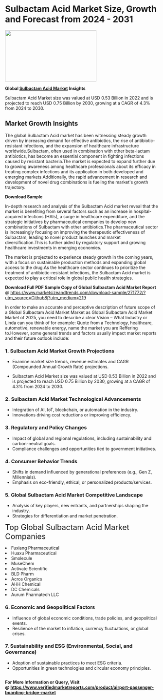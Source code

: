 <H1>Sulbactam Acid Market Size, Growth and Forecast from 2024 - 2031</H1><img class="aligncenter size-medium wp-image-584254" src="https://thirdeyenews.in/wp-content/uploads/2024/09/Global-Market-Research-300x168.jpeg" alt="" width="300" height="168" /><p><strong>Global&nbsp;<a href="https://www.marketsizeandtrends.com/download-sample/271772/?utm_source=Github8j?utm_medium=219">Sulbactam Acid Market</a> Insights</strong></p><p>Sulbactam Acid Market size was valued at USD 0.53 Billion in 2022 and is projected to reach USD 0.75 Billion by 2030, growing at a CAGR of 4.3% from 2024 to 2030.</p><p><h2>Market Growth Insights</h2> <p>The global Sulbactam Acid market has been witnessing steady growth driven by increasing demand for effective antibiotics, the rise of antibiotic-resistant infections, and the expansion of healthcare infrastructure worldwide.Sulbactam, often used in combination with other beta-lactam antibiotics, has become an essential component in fighting infections caused by resistant bacteria.The market is expected to expand further due to growing awareness among healthcare professionals about its efficacy in treating complex infections and its application in both developed and emerging markets.Additionally, the rapid advancement in research and development of novel drug combinations is fueling the market's growth trajectory.</p> <p><strong>Download Sample</strong></p> <p>In-depth research and analysis of the Sulbactam Acid market reveal that the market is benefiting from several factors such as an increase in hospital-acquired infections (HAIs), a surge in healthcare expenditure, and the strategic initiatives by pharmaceutical companies to develop new combinations of Sulbactam with other antibiotics.The pharmaceutical sector is increasingly focusing on improving the therapeutic effectiveness of Sulbactam, leading to novel product launches and market diversification.This is further aided by regulatory support and growing healthcare investments in emerging economies.</p> <p>The market is projected to experience steady growth in the coming years, with a focus on sustainable production methods and expanding global access to the drug.As the healthcare sector continues to prioritize the treatment of antibiotic-resistant infections, the Sulbactam Acid market is expected to play a critical role in global public health strategies.</p> <p><span class=""><strong>Download Full PDF Sample Copy of Global Sulbactam Acid Market Report</strong> @ <a href="https://www.marketsizeandtrends.com/download-sample/271772/?utm_source=Github8j?utm_medium=219" target="_blank">https://www.marketsizeandtrends.com/download-sample/271772/?utm_source=Github8j?utm_medium=219</a></span></p><p>In order to make an accurate and perceptive description of future scope of a Global&nbsp;Sulbactam Acid Market Market as Global&nbsp;Sulbactam Acid Market Market of 2025, you need to describe a clear Vision &ndash; What Industry or Linda can you think of for example: Quote from a Technology, healthcare, automotive, renewable energy, name the market you are Reffering to.However, some general trends and factors usually impact market reports and their future outlook include:</p><h3>1.&nbsp;<strong>Sulbactam Acid Market Growth Projections</strong></h3><ul><li>Examine market size trends, revenue estimates and CAGR (Compounded Annual Growth Rate) projections.</li><li><p>Sulbactam Acid Market size was valued at USD 0.53 Billion in 2022 and is projected to reach USD 0.75 Billion by 2030, growing at a CAGR of 4.3% from 2024 to 2030.</p></li></ul><h3>2.&nbsp;<strong>Sulbactam Acid Market Technological Advancements</strong></h3><ul><li>Integration of AI, IoT, blockchain, or automation in the industry.</li><li>Innovations driving cost reductions or improving efficiency.</li></ul><h3>3.&nbsp;<strong>Regulatory and Policy Changes</strong></h3><ul><li>Impact of global and regional regulations, including sustainability and carbon-neutral goals.</li><li>Compliance challenges and opportunities tied to government initiatives.</li></ul><h3>4.&nbsp;<strong>Consumer Behavior Trends</strong></h3><ul><li>Shifts in demand influenced by generational preferences (e.g., Gen Z, Millennials).</li><li>Emphasis on eco-friendly, ethical, or personalized products/services.</li></ul><h3>5.&nbsp;<strong>Global Sulbactam Acid Market Competitive Landscape</strong></h3><ul><li>Analysis of key players, new entrants, and partnerships shaping the industry.</li><li>Strategies for differentiation and market penetration.</li></ul><p data-pm-slice="1 1 []"><span style="color: inherit; font-family: inherit; font-size: 25px;">Top Global Sulbactam Acid Market Companies</span></p><div class="" data-test-id=""><p><li>Fuxiang Pharmaceutical</li><li> Huaxu Pharmaceutical</li><li> Smolecule</li><li> MuseChem</li><li> Activate Scientific</li><li> BLD Pharm</li><li> Acros Organics</li><li> AHH Chemical</li><li> DC Chemicals</li><li> Aurum Pharmatech LLC</li></p></div><h3>6.&nbsp;<strong>Economic and Geopolitical Factors</strong></h3><ul><li>Influence of global economic conditions, trade policies, and geopolitical events.</li><li>Resilience of the market to inflation, currency fluctuations, or global crises.</li></ul><h3>7.&nbsp;<strong>Sustainability and ESG (Environmental, Social, and Governance)</strong></h3><ul><li>Adoption of sustainable practices to meet ESG criteria.</li><li>Opportunities in green technologies and circular economy principles.</li></ul><h2><strong style="font-size: 14px;">For More Information or Query, Visit @&nbsp;</strong><a style="background-color: #ffffff; font-size: 14px;" href="https://www.marketsizeandtrends.com/report/sulbactam-acid-market/" target="_blank">https://www.verifiedmarketreports.com/product/airport-passenger-boarding-bridge-market</a></h2>